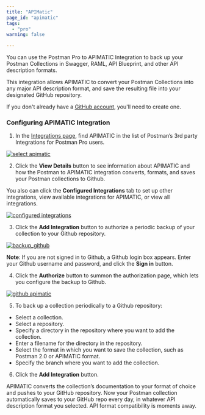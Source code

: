 ```yaml
---
title: "APIMatic"
page_id: "apimatic"
tags: 
  - "pro"
warning: false

---
```


You can use the Postman Pro to APIMATIC Integration to back up your Postman Collections in Swagger, RAML, API Blueprint, and other API description formats. <br>

This integration allows APIMATIC to convert your Postman Collections into any major API description format, and save the resulting file into your designated GitHub repository. <br> 

If you don't already have a [GitHub account](https://github.com/), you'll need to create one.


### Configuring APIMATIC Integration

1. In the [Integrations page](https://go.postman.co/workspaces), find APIMATIC in the list of Postman’s 3rd party Integrations for Postman Pro users.

[![select apimatic](https://assets.postman.com/postman-docs/integrations_APImatic.png)](https://assets.postman.com/postman-docs/integrations_APImatic.png)

<ol start="2">
  <li>Click the <b>View Details</b> button to see information about APIMATIC and how the Postman to APIMATIC integration converts, formats, and saves your Postman collections to Github. 
</li>
</ol>

You also can click the **Configured Integrations** tab to set up other integrations, view available integrations for APIMATIC, or view all integrations.

[![configured integrations](https://assets.postman.com/postman-docs/integrations-apimatic-conf-integr.png)](https://assets.postman.com/postman-docs/integrations-apimatic-conf-integr.png)

<ol start="3">
  <li>Click the <b>Add Integration</b> button to authorize a periodic backup of your collection to your Github repository. 
</li>
</ol>

[![backup_github](https://assets.postman.com/postman-docs/integrations_APImatic_backup_Github2.png)](https://assets.postman.com/postman-docs/integrations_APImatic_backup_Github2.png)

**Note**: If you are not signed in to Github, a Github login box appears. Enter your Github username and password, and click the **Sign in** button.

<ol start="4">
  <li>Click the <b>Authorize</b> button to summon the authorization page, which lets you configure the backup to Github. 
</li>
</ol>

[![github apimatic](https://assets.postman.com/postman-docs/integrations-github-authorized1.png)](https://assets.postman.com/postman-docs/integrations-github-authorized1.png)

<ol start="5">
  <li>To back up a collection periodically to a Github repository: 
</li>
</ol>

* Select a collection.
* Select a repository.
* Specify a directory in the repository where you want to add the collection.
* Enter a filename for the directory in the repository.
* Select the format in which you want to save the collection, such as Postman 2.0 or APIMATIC format.
* Specify the branch where you want to add the collection.

<ol start="6">
  <li>Click the <b>Add Integration</b> button. 
</li>
</ol>

APIMATIC converts the collection’s documentation to your format of choice and pushes to your GitHub repository.  Now your Postman collection automatically saves to your GitHub repo every day, in whatever API description format you selected.  API format compatibility is moments away.
